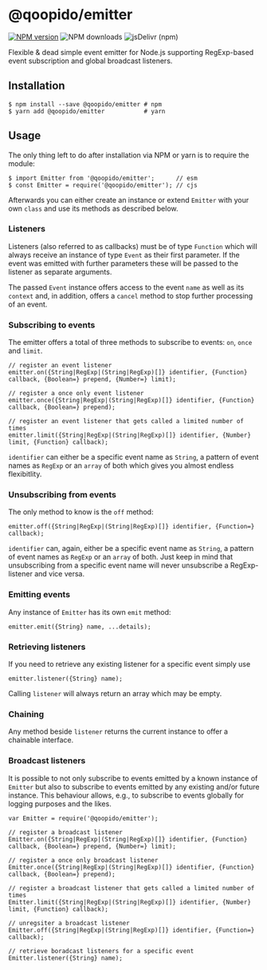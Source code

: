 # @qoopido/emitter

[![NPM version](https://img.shields.io/npm/v/@qoopido/emitter.svg?label=version&style=flat-square)](https://www.npmjs.com/package/@qoopido/emitter)
![NPM downloads](https://img.shields.io/npm/dm/@qoopido/emitter.svg?label=npm&style=flat-square)
![jsDelivr (npm)](https://img.shields.io/jsdelivr/npm/hm/@qoopido/emitter?label=jsdelivr&style=flat-square)


Flexible & dead simple event emitter for Node.js supporting RegExp-based event subscription and global broadcast listeners.

## Installation

```
$ npm install --save @qoopido/emitter # npm
$ yarn add @qoopido/emitter           # yarn
```


## Usage
The only thing left to do after installation via NPM or yarn is to require the module:
```
$ import Emitter from '@qoopido/emitter';      // esm
$ const Emitter = require('@qoopido/emitter'); // cjs
```

Afterwards you can either create an instance or extend ```Emitter``` with your own ```class``` and use its methods as described below.

### Listeners
Listeners (also referred to as callbacks) must be of type ```Function``` which will always receive an instance of type ```Event``` as their first parameter. If the event was emitted with further parameters these will be passed to the listener as separate arguments.

The passed ```Event``` instance offers access to the event ```name``` as well as its ```context``` and, in addition, offers a ```cancel``` method to stop further processing of an event.

### Subscribing to events
The emitter offers a total of three methods to subscribe to events: ```on```, ```once``` and ```limit```.

```
// register an event listener
emitter.on({String|RegExp|(String|RegExp)[]} identifier, {Function} callback, {Boolean=} prepend, {Number=} limit);

// register a once only event listener
emitter.once({String|RegExp|(String|RegExp)[]} identifier, {Function} callback, {Boolean=} prepend);

// register an event listener that gets called a limited number of times
emitter.limit({String|RegExp|(String|RegExp)[]} identifier, {Number} limit, {Function} callback);
```

```identifier``` can either be a specific event name as ```String```, a pattern of event names as ```RegExp``` or an ```array``` of both which gives you almost endless flexibitlity.


### Unsubscribing from events
The only method to know is the ```off``` method:

```
emitter.off({String|RegExp|(String|RegExp)[]} identifier, {Function=} callback);
```

```identifier``` can, again, either be a specific event name as ```String```, a pattern of event names as ```RegExp``` or an ```array``` of both. Just keep in mind that unsubscribing from a specific event name will never unsubscribe a RegExp-listener and vice versa.


### Emitting events
Any instance of ```Emitter``` has its own ```emit``` method:

```
emitter.emit({String} name, ...details);
```


### Retrieving listeners
If you need to retrieve any existing listener for a specific event simply use

```
emitter.listener({String} name);
```

Calling ```listener``` will always return an array which may be empty.

### Chaining
Any method beside ```listener``` returns the current instance to offer a chainable interface.


### Broadcast listeners
It is possible to not only subscribe to events emitted by a known instance of ```Emitter``` but also to subscribe to events emitted by any existing and/or future instance. This behaviour allows, e.g., to subscribe to events globally for logging purposes and the likes.

```
var Emitter = require('@qoopido/emitter');

// register a broadcast listener
Emitter.on({String|RegExp|(String|RegExp)[]} identifier, {Function} callback, {Boolean=} prepend, {Number=} limit);

// register a once only broadcast listener
Emitter.once({String|RegExp|(String|RegExp)[]} identifier, {Function} callback, {Boolean=} prepend);

// register a broadcast listener that gets called a limited number of times
Emitter.limit({String|RegExp|(String|RegExp)[]} identifier, {Number} limit, {Function} callback);

// unregsiter a broadcast listener
Emitter.off({String|RegExp|(String|RegExp)[]} identifier, {Function=} callback);

// retrieve boradcast listeners for a specific event
Emitter.listener({String} name);
```

